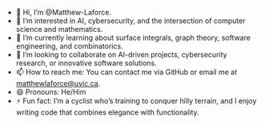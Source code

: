 - 👋 Hi, I’m @Matthew-Laforce.
- 👀 I’m interested in AI, cybersecurity, and the intersection of computer science and mathematics.
- 🌱 I’m currently learning about surface integrals, graph theory, software engineering, and combinatorics.
- 💞️ I’m looking to collaborate on AI-driven projects, cybersecurity research, or innovative software solutions.
- 📫 How to reach me: You can contact me via GitHub or email me at matthewlaforce@uvic.ca.
- 😄 Pronouns: He/Him
- ⚡ Fun fact: I’m a cyclist who’s training to conquer hilly terrain, and I enjoy writing code that combines elegance with functionality.

<!---
Matthew-Laforce/Matthew-Laforce is a ✨ special ✨ repository because its `README.md` (this file) appears on your GitHub profile.
You can click the Preview link to take a look at your changes.
--->

